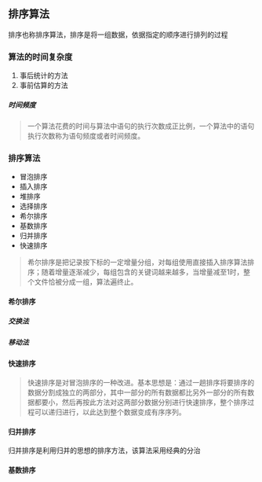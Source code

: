 ## 排序算法

排序也称排序算法，排序是将一组数据，依据指定的顺序进行排列的过程





### 算法的时间复杂度

1. 事后统计的方法
2. 事前估算的方法

##### 时间频度

> 一个算法花费的时间与算法中语句的执行次数成正比例，一个算法中的语句执行次数称为语句频度或者时间频度。

### 排序算法

- 冒泡排序
- 插入排序
- 堆排序
- 选择排序
- 希尔排序
- 基数排序
- 归并排序
- 快速排序


> 希尔排序是把记录按下标的一定增量分组，对每组使用直接插入排序算法排序；随着增量逐渐减少，每组包含的关键词越来越多，当增量减至1时，整个文件恰被分成一组，算法遍终止。



#### 希尔排序

##### 交换法

##### 移动法

#### 快速排序

> 快速排序是对冒泡排序的一种改进。基本思想是：通过一趟排序将要排序的数据分割成独立的两部分，其中一部分的所有数据都比另外一部分的所有数据都要小，然后再按此方法对这两部分数据分别进行快速排序，整个排序过程可以递归进行，以此达到整个数据变成有序序列。

#### 归并排序

归并排序是利用归并的思想的排序方法，该算法采用经典的分治

#### 基数排序




